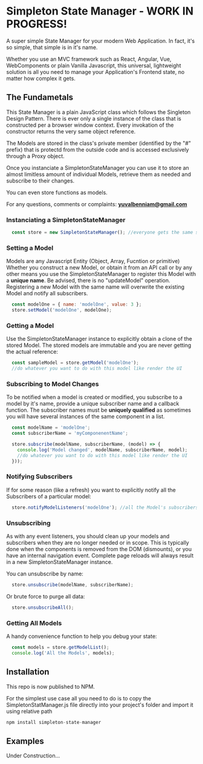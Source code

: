 # Simpleton State Manager - WORK IN PROGRESS!

A super simple State Manager for your modern Web Application.
In fact, it's so simple, that simple is in it's name.

Whether you use an MVC framework such as React, Angular, Vue, WebComponents or plain Vanilla Javascript,
this universal, lightweight solution is all you need to manage your Application's Frontend state, no matter how complex it gets.


## The Fundametals

This State Manager is a plain JavaScript class which follows the Singleton Design Pattern.
There is ever only a single instance of the class that is constructed per a browser window context.
Every invokation of the constructor returns the very same object reference.

The Models are stored in the class's private member (identified by the "#" prefix) that is protectd from the outside code and is accessed exclusively through a Proxy object.

Once you instanciate a SimpletonStateManager you can use it to store an almost limitless amount of individual Models, 
retrieve them as needed and subscribe to their changes.

You can even store functions as models.

For any questions, comments or complaints: **yuvalbenniam@gmail.com**

### Instanciating a SimpletonStateManager

```javascript
  const store = new SimpletonStateManager(); //everyone gets the same static instance
```

### Setting a Model

Models are any Javascript Entity (Object, Array, Fucntion or primitive)
Whether you construct a new Model, or obtain it from an API call or by any other means you use the SimpletonStateManager to register this Model with a **unique name**.
Be advised, there is no "updateModel" operation. Registering a new Model with the same name will overwrite the existing Model and notify all subscribers.

```javascript
  const modelOne = { name: 'modelOne', value: 3 };
  store.setModel('modelOne', modelOne);
```

### Getting a Model

Use the SimpletonStateManager instance to explicitly obtain a clone of the stored Model. The stored models are immutable and you are never getting the actual reference:

```javascript
  const sampleModel = store.getModel('modelOne');
  //do whatever you want to do with this model like render the UI
```

### Subscribing to Model Changes

To be notified when a model is created or modified, you subscribe to a model by it's name, provide a unique subscriber name and a callback function.
The subscriber names must be **uniquely qualified** as sometimes you will have several instances of the same component in a list.

```javascript
  const modelName = 'modelOne';
  const subscriberName = 'myComponenentName';

  store.subscribe(modelName, subscriberName, (model) => { 
    console.log('Model changed', modelName, subscriberName, model);
    //do whatever you want to do with this model like render the UI
  }));
```

### Notifying Subscribers

If for some reason (like a refresh) you want to explicitly notify all the Subscribers of a particular model:

```javascript
  store.notifyModelListeners('modelOne'); //all the Model's subscribers will be notified
```

### Unsubscribing

As with any event listeners, you should clean up your models and subscribers when they are no longer needed or in scope. 
This is typically done when the components is removed from the DOM (dismounts), or you have an internal navigation event.
Complete page reloads will always result in a new SimpletonStateManager instance.
  
You can unsubscribe by name:

```javascript
  store.unsubscribe(modelName, subscriberName);
```
Or brute force to purge all data:

```javascript
  store.unsubscribeAll();
```

### Getting All Models

A handy convenience function to help you debug your state:

```javascript
  const models = store.getModelList();
  console.log('All the Models', models);
```

## Installation

This repo is now published to NPM.

For the simplest use case all you need to do is to copy the SimpletonStatManager.js file directly into your project's folder and import it using relative path

```javascript
npm install simpleton-state-manager
```

## Examples

Under Construction...